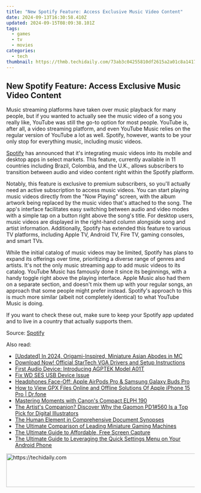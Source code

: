 ```yaml
---
title: "New Spotify Feature: Access Exclusive Music Video Content"
date: 2024-09-13T16:30:58.410Z
updated: 2024-09-15T08:09:38.101Z
tags:
  - games
  - tv
  - movies
categories:
  - tech
thumbnail: https://thmb.techidaily.com/73ab3c04255810df2615a2a01c8a14174dd9b221f2d60ec5b3831dd32989cbba.jpg
---
```


## New Spotify Feature: Access Exclusive Music Video Content

Music streaming platforms have taken over music playback for many people, but if you wanted to actually see the music video of a song you really like, YouTube was still the go-to option for most people. YouTube is, after all, a video streaming platform, and even YouTube Music relies on the regular version of YouTube a lot as well. Spotify, however, wants to be your only stop for everything music, including music videos.

[Spotify](https://facebook-video-recording.techidaily.com/new-navigate-your-way-to-the-best-idevice-apps-for-extracting-content-from-facebook/) has announced that it's integrating music videos into its mobile and desktop apps in select markets. This feature, currently available in 11 countries including Brazil, Colombia, and the U.K., allows subscribers to transition between audio and video content right within the Spotify platform.

 Notably, this feature is exclusive to premium subscribers, so you'll actually need an active subscription to access music videos. You can start playing music videos directly from the "Now Playing" screen, with the album artwork being replaced by the music video that's attached to the song. The app's interface facilitates easy switching between audio and video modes with a simple tap on a button right above the song's title. For desktop users, music videos are displayed in the right-hand column alongside song and artist information. Additionally, Spotify has extended this feature to various TV platforms, including Apple TV, Android TV, Fire TV, gaming consoles, and smart TVs.

 While the initial catalog of music videos may be limited, Spotify has plans to expand its offerings over time, prioritizing a diverse range of genres and artists. It's not the only music streaming app to add music videos to its catalog. YouTube Music has famously done it since its beginnings, with a handy toggle right above the playing interface. Apple Music also had them on a separate section, and doesn't mix them up with your regular songs, an approach that some people might prefer instead. Spotify's approach to this is much more similar (albeit not completely identical) to what YouTube Music is doing.

 If you want to check these out, make sure to keep your Spotify app updated and to live in a country that actually supports them.

 Source: [Spotify](https://newsroom.spotify.com/2024-03-13/music-videos-rolling-out-in-beta-to-premium-spotify-users-across-select-markets/)

<ins class="adsbygoogle"
     style="display:block"
     data-ad-format="autorelaxed"
     data-ad-client="ca-pub-7571918770474297"
     data-ad-slot="1223367746"></ins>

<ins class="adsbygoogle"
     style="display:block"
     data-ad-client="ca-pub-7571918770474297"
     data-ad-slot="8358498916"
     data-ad-format="auto"
     data-full-width-responsive="true"></ins>

<span class="atpl-alsoreadstyle">Also read:</span>
<div><ul>
<li><a href="https://on-screen-recording.techidaily.com/updated-in-2024-origami-inspired-miniature-asian-abodes-in-mc/"><u>[Updated] In 2024, Origami-Inspired, Miniature Asian Abodes in MC</u></a></li>
<li><a href="https://hardware-help.techidaily.com/download-now-official-startech-vga-drivers-and-setup-instructions/"><u>Download Now! Official StarTech VGA Drivers and Setup Instructions</u></a></li>
<li><a href="https://buynow-marvelous.techidaily.com/first-audio-device-introducing-agptek-model-a01t/"><u>First Audio Device: Introducing AGPTEK Model A01T</u></a></li>
<li><a href="https://driver-error.techidaily.com/fix-wd-ses-usb-device-issue/"><u>Fix WD SES USB Device Issue</u></a></li>
<li><a href="https://buynow-marvelous.techidaily.com/headphones-face-off-apple-airpods-pro-and-samsung-galaxy-buds-pro/"><u>Headphones Face-Off: Apple AirPods Pro & Samsung Galaxy Buds Pro</u></a></li>
<li><a href="https://iphone-location.techidaily.com/how-to-view-gpx-files-online-and-offline-solutions-of-apple-iphone-15-pro-drfone-by-drfone-virtual-ios/"><u>How to View GPX Files Online and Offline Solutions Of Apple iPhone 15 Pro | Dr.fone</u></a></li>
<li><a href="https://buynow-marvelous.techidaily.com/mastering-moments-with-canons-compact-elph-190/"><u>Mastering Moments with Canon's Compact ELPH 190</u></a></li>
<li><a href="https://buynow-marvelous.techidaily.com/the-artists-companion-discover-why-the-gaomon-pd1560-is-a-top-pick-for-digital-illustrators/"><u>The Artist's Companion? Discover Why the Gaomon PD1#560 Is a Top Pick for Digital Illustrators</u></a></li>
<li><a href="https://tech-savvy.techidaily.com/the-human-element-in-comprehensive-document-synopses/"><u>The Human Element in Comprehensive Document Synopses</u></a></li>
<li><a href="https://buynow-marvelous.techidaily.com/the-ultimate-comparison-of-leading-miniature-gaming-machines/"><u>The Ultimate Comparison of Leading Miniature Gaming Machines</u></a></li>
<li><a href="https://screen-sharing-recording.techidaily.com/the-ultimate-guide-to-affordable-free-screen-capture/"><u>The Ultimate Guide to Affordable, Free Screen Capture</u></a></li>
<li><a href="https://tech-renaissance.techidaily.com/the-ultimate-guide-to-leveraging-the-quick-settings-menu-on-your-android-phone/"><u>The Ultimate Guide to Leveraging the Quick Settings Menu on Your Android Phone</u></a></li>
</ul></div>

<!-- affiliate ads begin -->
<a href="https://unicoeye.pxf.io/c/5597632/2134224/18498" target="_top" id="2134224">
  <img src="//a.impactradius-go.com/display-ad/18498-2134224" border="0" alt="https://techidaily.com" width="728" height="90"/>
</a>
<img height="0" width="0" src="https://unicoeye.pxf.io/i/5597632/2134224/18498" style="position:absolute;visibility:hidden;" border="0" />
<!-- affiliate ads end -->

